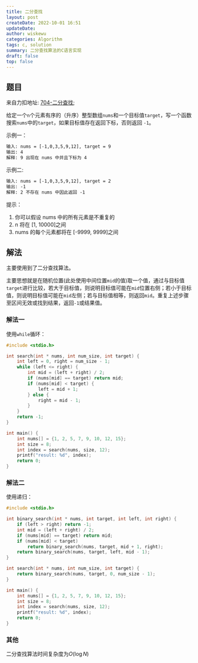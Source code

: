 ```yaml
---
title: 二分查找
layout: post
createDate: 2022-10-01 16:51
updateDate: 
author: wiskewu
categories: Algorithm
tags: c, solution
summary: 二分查找算法的C语言实现
draft: false
top: false
---
```


## 题目

来自力扣地址: [704-二分查找](https://leetcode.cn/problems/binary-search/);

给定一个`n`个元素有序的（升序）整型数组`nums`和一个目标值`target`，写一个函数搜索`nums`中的`target`，如果目标值存在返回下标，否则返回 `-1`。

示例一：

```txt
输入: nums = [-1,0,3,5,9,12], target = 9
输出: 4
解释: 9 出现在 nums 中并且下标为 4
```

示例二:

```txt
输入: nums = [-1,0,3,5,9,12], target = 2
输出: -1
解释: 2 不存在 nums 中因此返回 -1
```

提示：

1. 你可以假设 nums 中的所有元素是不重复的
2. n 将在 [1, 10000]之间
3. nums 的每个元素都将在 [-9999, 9999]之间

## 解法

主要使用到了二分查找算法。

主要思想就是在随机位置(此处使用中间位置`mid`的值)取一个值，通过与目标值`target`进行比较，若大于目标值，则说明目标值可能在`mid`位置右侧；若小于目标值，则说明目标值可能在`mid`左侧；若与目标值相等，则返回`mid`。重复上述步骤至区间无效或找到结果，返回`-1`或结果值。

### 解法一

使用`while`循环：

```c
#include <stdio.h>

int search(int * nums, int num_size, int target) {
    int left = 0, right = num_size - 1;
    while (left <= right) {
        int mid = (left + right) / 2;
        if (nums[mid] == target) return mid;
        if (nums[mid] < target) {
            left = mid + 1;
        } else {
            right = mid - 1;
        }
    }
    return -1;
}

int main() {
    int nums[] = {1, 2, 5, 7, 9, 10, 12, 15};
    int size = 8;
    int index = search(nums, size, 12);
    printf("result: %d", index);
    return 0;
}
```

### 解法二

使用递归：

```c
#include <stdio.h>

int binary_search(int * nums, int target, int left, int right) {
    if (left > right) return -1;
    int mid = (left + right) / 2;
    if (nums[mid] == target) return mid;
    if (nums[mid] < target)
        return binary_search(nums, target, mid + 1, right);
    return binary_search(nums, target, left, mid - 1);
}

int search(int * nums, int num_size, int target) {
    return binary_search(nums, target, 0, num_size - 1);
}

int main() {
    int nums[] = {1, 2, 5, 7, 9, 10, 12, 15};
    int size = 8;
    int index = search(nums, size, 12);
    printf("result: %d", index);
    return 0;
}
```

### 其他

二分查找算法时间复杂度为$O(\log N)$
